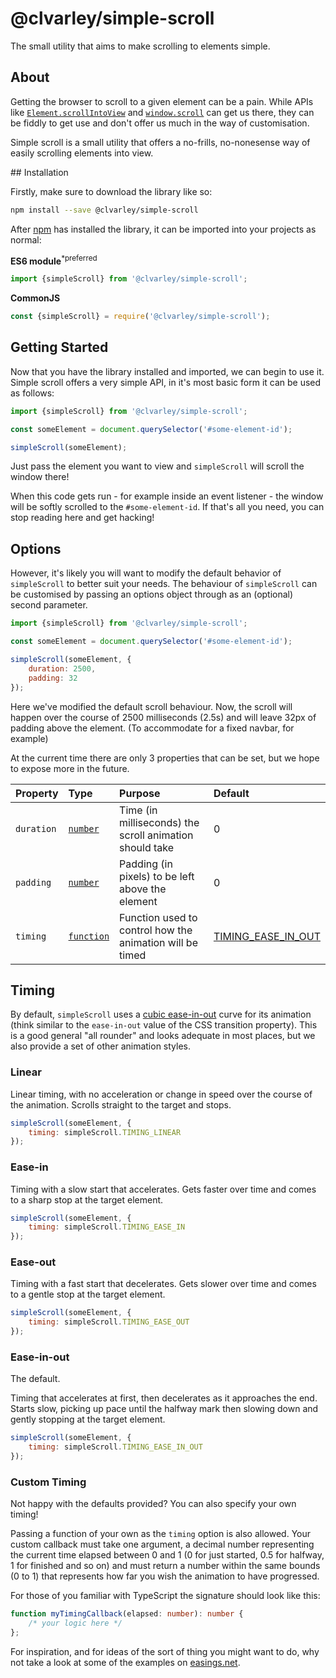 # @clvarley/simple-scroll

The small utility that aims to make scrolling to elements simple.

## About

Getting the browser to scroll to a given element can be a pain. While APIs like
[`Element.scrollIntoView`](https://developer.mozilla.org/en-US/docs/Web/API/Element/scrollIntoView)
and [`window.scroll`](https://developer.mozilla.org/en-US/docs/Web/API/Window/scroll)
can get us there, they can be fiddly to get use and don't offer us much in the
way of customisation.

Simple scroll is a small utility that offers a no-frills, no-nonesense way of
easily scrolling elements into view.

## Installation

Firstly, make sure to download the library like so:

```sh
npm install --save @clvarley/simple-scroll
```

After [npm](https://www.npmjs.com/) has installed the library, it can be
imported into your projects as normal:

**ES6 module**<sup>*preferred</sup>

```js
import {simpleScroll} from '@clvarley/simple-scroll';
```

**CommonJS**

```js
const {simpleScroll} = require('@clvarley/simple-scroll');
```

## Getting Started

Now that you have the library installed and imported, we can begin to use it.
Simple scroll offers a very simple API, in it's most basic form it can be used
as follows:

```js
import {simpleScroll} from '@clvarley/simple-scroll';

const someElement = document.querySelector('#some-element-id');

simpleScroll(someElement);
```

Just pass the element you want to view and `simpleScroll` will scroll the window
there!

When this code gets run - for example inside an event listener - the window will
be softly scrolled to the `#some-element-id`. If that's all you need, you can
stop reading here and get hacking!

## Options

However, it's likely you will want to modify the default behavior of
`simpleScroll` to better suit your needs. The behaviour of `simpleScroll` can be
customised by passing an options object through as an (optional) second
parameter.

```js
import {simpleScroll} from '@clvarley/simple-scroll';

const someElement = document.querySelector('#some-element-id');

simpleScroll(someElement, {
    duration: 2500,
    padding: 32
});
```

Here we've modified the default scroll behaviour. Now, the scroll will happen
over the course of 2500 milliseconds (2.5s) and will leave 32px of padding above
the element. (To accommodate for a fixed navbar, for example)

At the current time there are only 3 properties that can be set, but we hope to
expose more in the future.

| Property | Type | Purpose | Default |
| :------- | :--- | :------ | :------ |
| `duration` | [`number`](https://developer.mozilla.org/en-US/docs/Web/JavaScript/Reference/Global_Objects/Number) | Time (in milliseconds) the scroll animation should take | 0 |
| `padding` | [`number`](https://developer.mozilla.org/en-US/docs/Web/JavaScript/Reference/Global_Objects/Number) | Padding (in pixels) to be left above the element | 0 |
| `timing` | [`function`](#timing) | Function used to control how the animation will be timed | [TIMING_EASE_IN_OUT](#ease-in-out) |

## Timing

By default, `simpleScroll` uses a [cubic ease-in-out](https://easings.net/#easeInOutCubic)
curve for its animation (think similar to the `ease-in-out` value of the CSS
transition property). This is a good general "all rounder" and looks adequate in
most places, but we also provide a set of other animation styles.

### Linear

Linear timing, with no acceleration or change in speed over the course of
the animation. Scrolls straight to the target and stops.

```js
simpleScroll(someElement, {
    timing: simpleScroll.TIMING_LINEAR
});
```

### Ease-in

Timing with a slow start that accelerates. Gets faster over time and comes to
a sharp stop at the target element.

```js
simpleScroll(someElement, {
    timing: simpleScroll.TIMING_EASE_IN
});
```

### Ease-out

Timing with a fast start that decelerates. Gets slower over time and comes to a
gentle stop at the target element.

```js
simpleScroll(someElement, {
    timing: simpleScroll.TIMING_EASE_OUT
});
```

### Ease-in-out

The default.

Timing that accelerates at first, then decelerates as it approaches the end.
Starts slow, picking up pace until the halfway mark then slowing down and gently
stopping at the target element.

```js
simpleScroll(someElement, {
    timing: simpleScroll.TIMING_EASE_IN_OUT
});
```

### Custom Timing

Not happy with the defaults provided? You can also specify your own timing!

Passing a function of your own as the `timing` option is also allowed. Your
custom callback must take one argument, a decimal number representing the
current time elapsed between 0 and 1 (0 for just started, 0.5 for halfway, 1
for finished and so on) and must return a number within the same bounds (0 to 1)
that represents how far you wish the animation to have progressed.

For those of you familiar with TypeScript the signature should look like this:

```ts
function myTimingCallback(elapsed: number): number {
    /* your logic here */
};
```

For inspiration, and for ideas of the sort of thing you might want to do, why
not take a look at some of the examples on [easings.net](https://easings.net/).
